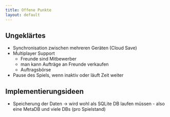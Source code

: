 ```yaml
---
title: Offene Punkte
layout: default
---
```

## Ungeklärtes

  * Synchronisation zwischen mehreren Geräten (Cloud Save)
  * Multiplayer Support 
    * Freunde sind Mitbewerber 
    * man kann Aufträge an Freunde verkaufen
    * Auftragsbörse
  * Pause des Spiels, wenn inaktiv oder läuft Zeit weiter

## Implementierungsideen
  * Speicherung der Daten -> wird wohl als SQLite DB laufen müssen - also eine MetaDB und viele DBs (pro Spielstand)
